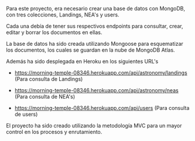 Para este proyecto, era necesario crear una base de datos con MongoDB, con tres colecciones, Landings, NEA's y users.

Cada una debía de tener sus respectivos endpoints para consultar, crear, editar y borrar los documentos en ellas.

La base de datos ha sido creada utilizando Mongoose para esquematizar los documentos, los cuales se guardan en la nube de MongoDB Atlas.

Además ha sido desplegada en Heroku en los siguientes URL's

- https://morning-temple-08346.herokuapp.com/api/astronomy/landings (Para consulta de Landings)

- https://morning-temple-08346.herokuapp.com/api/astronomy/neas (Para consulta de NEA's)

- https://morning-temple-08346.herokuapp.com/api/users (Para consulta de users)


El proyecto ha sido creado utilizando la metodología MVC para un mayor control en los procesos y enrutamiento.
